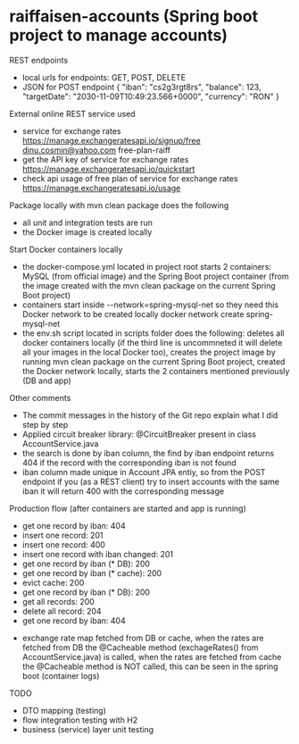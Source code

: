 # raiffaisen-accounts (Spring boot project to manage accounts)

REST endpoints
- local urls for endpoints: GET, POST, DELETE
- JSON for POST endpoint
{
  "iban": "cs2g3rgt8rs",
  "balance": 123,
  "targetDate": "2030-11-09T10:49:23.566+0000",
  "currency": "RON"
}

External online REST service used
- service for exchange rates
https://manage.exchangeratesapi.io/signup/free
dinu.cosmin@yahoo.com
free-plan-raiff
- get the API key of service for exchange rates
https://manage.exchangeratesapi.io/quickstart
- check api usage of free plan of service for exchange rates
https://manage.exchangeratesapi.io/usage

Package locally with mvn clean package does the following
- all unit and integration tests are run
- the Docker image is created locally

Start Docker containers locally
- the docker-compose.yml located in project root starts 2 containers: MySQL (from official image) and the Spring Boot project container (from the image created with the mvn clean package on the current Spring Boot project)
- containers start inside --network=spring-mysql-net so they need this Docker network to be created locally
docker network create spring-mysql-net
- the env.sh script located in scripts folder does the following: deletes all docker containers locally (if the third line is uncommneted it will delete all your images in the local Docker too), creates the project image by running mvn clean package on the current Spring Boot project, created the Docker network locally, starts the 2 containers mentioned previously (DB and app)

Other comments
- The commit messages in the history of the Git repo explain what I did step by step
- Applied circuit breaker library: @CircuitBreaker present in class AccountService.java
- the search is done by iban column, the find by iban endpoint returns 404 if the record with the corresponding iban is not found
- iban column made unique in Account JPA entiy, so from the POST endpoint if you (as a REST client) try to insert accounts with the same iban it will return 400 with the corresponding message

Production flow (after containers are started and app is running)
- get one record by iban: 404
- insert one record: 201
- insert one record: 400
- insert one record with iban changed: 201
- get one record by iban (* DB): 200
- get one record by iban (* cache): 200
- evict cache: 200
- get one record by iban (* DB): 200
- get all records: 200
- delete all record: 204
- get one record by iban: 404
* exchange rate map fetched from DB or cache, when the rates are fetched from DB the @Cacheable method (exchageRates() from AccountService.java) is called, when the rates are fetched from cache the @Cacheable method is NOT called, this can be seen in the spring boot (container logs)

TODO
- DTO mapping (testing)
- flow integration testing with H2
- business (service) layer unit testing